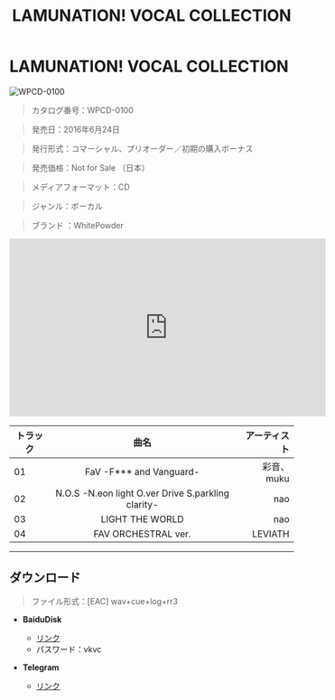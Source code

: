 ﻿---
layout: mypost
title: LAMUNATION! VOCAL COLLECTION
categories: [WhitePowder]
---

# LAMUNATION! VOCAL COLLECTION

![WPCD-0100](WPCD-0100-Cover.jpg)

> カタログ番号：WPCD-0100

> 発売日：2016年6月24日

> 発行形式：コマーシャル、プリオーダー／初期の購入ボーナス

> 発売価格：Not for Sale （日本）

> メディアフォーマット：CD

> ジャンル：ボーカル

> ブランド ：WhitePowder

<iframe width="560" height="315" src="https://www.youtube.com/embed/xnB8dU1eZUE" title="YouTube video player" frameborder="0" allow="accelerometer; autoplay; clipboard-write; encrypted-media; gyroscope; picture-in-picture" allowfullscreen></iframe>

| トラック  |                    曲名                          |   アーティスト   |
| ------   | :-----------:                                    | -----:     |
|  01     |FaV -F*** and Vanguard-                           | 彩音、muku  | 
| 02      |N.O.S -N.eon light O.ver Drive S.parkling clarity-|   nao      |
| 03      |LIGHT THE WORLD                                   |   nao      |
| 04      |FAV ORCHESTRAL ver.                               | LEVIATH    |

---
## ダウンロード
> ファイル形式：[EAC] wav+cue+log+rr3

  - **BaiduDisk**

    - [リンク](https://pan.baidu.com/s/1okRlYSVtuZL8B063tx_Teg)
    - パスワード：vkvc
  
  - **Telegram**
  
    - [リンク](https://t.me/schato/52)
